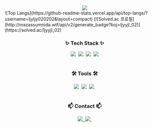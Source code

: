 <!--타이틀 부분-->
<div align="center">
  <img src="https://capsule-render.vercel.app/api?type=waving&color=auto&height=250&section=header&text=Welcome!&fontSize=80" />
</div>
![Top Langs](https://github-readme-stats.vercel.app/api/top-langs/?username=ljyljy020202&layout=compact)
  [![Solved.ac 프로필](http://mazassumnida.wtf/api/v2/generate_badge?boj=ljyyjl_02)](https://solved.ac/ljyyjl_02)
<!--내용 부분-->
<h3 align="center">✨ Tech Stack ✨</h3>

<div align="center">
  <img src="https://img.shields.io/badge/python-3670A0?style=for-the-badge&logo=python&logoColor=ffdd54" />&nbsp
  <img src="https://img.shields.io/badge/spring-6DB33F.svg?style=for-the-badge&logo=spring&logoColor=white" />&nbsp
  <img src="https://img.shields.io/badge/MySQL-4479A1?style=flat-square&logo=MySQL&logoColor=white"/>&nbsp
  <!--Amazon AWS-->
  <img src="https://img.shields.io/badge/Amazon AWS-232F3E?style=flat-square&logo=Amazon AWS&logoColor=white"/>
</div>

<br>

<h3 align="center">🛠 Tools 🛠</h3>
<div align="center">
  <img src="https://img.shields.io/badge/git-F05033.svg?style=for-the-badge&logo=git&logoColor=white" />&nbsp
  <img src="https://img.shields.io/badge/github-181717.svg?style=for-the-badge&logo=github&logoColor=white" />&nbsp
  <img src="https://img.shields.io/badge/Notion-F3F3F3.svg?style=for-the-badge&logo=notion&logoColor=black" />&nbsp
</div>

<br>

<h3 align="center">📫 Contact 📫</h3>
<div align="center">
  <a href="https://velog.io/@ljyyjl_02/posts">
    <img src="https://img.shields.io/badge/Velog-1EBC8F?style=for-the-badge&logo=velog&logoColor=white" />&nbsp
  </a>
  <a href="mailto:limgeeee02@naver.com">
    <img
      src="https://img.shields.io/badge/limgeeee02@naver.com-D14836?style=for-the-badge&logo=gmail&logoColor=white"/>&nbsp
  </a>
</div>
